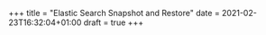 +++
title = "Elastic Search Snapshot and Restore"
date = 2021-02-23T16:32:04+01:00
draft = true
+++
